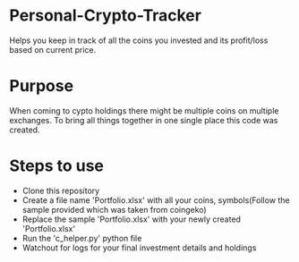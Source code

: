 # Personal-Crypto-Tracker
Helps you keep in track of all the coins you invested and its profit/loss based on current price.


<h1>Purpose</h1>
<p>When coming to cypto holdings there might be multiple coins on multiple exchanges.
To bring all things together in one single place this code was created.</p>
<h1>Steps to use</h1>
<ul>
<li>Clone this repository</li>
<li>Create a file name 'Portfolio.xlsx' with all your coins, symbols(Follow the sample provided which was taken from coingeko)</li>
<li>Replace the sample 'Portfolio.xlsx' with your newly created 'Portfolio.xlsx'</li>
<li>Run the 'c_helper.py' python file</li>
<li>Watchout for logs for your final investment details and holdings</li>
</ul>
